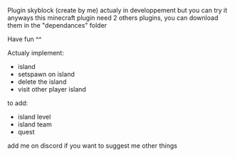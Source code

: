 Plugin skyblock (create by me)
actualy in developpement but you can try it anyways
this minecraft plugin need 2 others plugins, you can download them in the "dependances" folder

Have fun ^^

Actualy implement:
- island
- setspawn on island
- delete the island
- visit other player island

to add:
- island level
- island team
- quest


add me on discord if you want to suggest me other things
